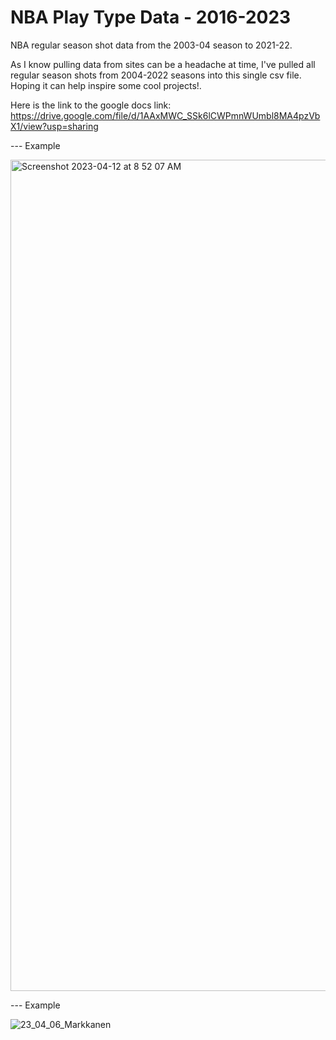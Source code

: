# NBA Play Type Data - 2016-2023

NBA regular season shot data from the 2003-04 season to 2021-22.

As I know pulling data from sites can be a headache at time, I've pulled all regular season shots from 2004-2022 seasons into this single csv file. Hoping it can help inspire some cool projects!.

Here is the link to the google docs link: https://drive.google.com/file/d/1AAxMWC_SSk6lCWPmnWUmbl8MA4pzVbX1/view?usp=sharing

--- Example 

<img width="1330" alt="Screenshot 2023-04-12 at 8 52 07 AM" src="https://user-images.githubusercontent.com/70119566/231479173-463e8dbd-cc06-4612-b189-ae6ba36cfdda.png">

--- Example 

![23_04_06_Markkanen](https://user-images.githubusercontent.com/70119566/231478790-981daa2e-9bf4-49a6-a2a6-2a0839ebb46d.jpg)

